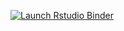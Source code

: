 <!-- badges: start -->
[![Launch Rstudio Binder](http://mybinder.org/badge_logo.svg)](https://mybinder.org/v2/gh/klroberts718/m-mstats/master?urlpath=rstudio)
<!-- badges: end -->
